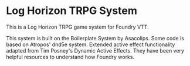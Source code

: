 # Log Horizon TRPG System

This is a Log Horizon TRPG game system for Foundry VTT.

This system is built on the Boilerplate System by Asacolips.
Some code is based on Atropos' dnd5e system.
Extended active effect functionality adapted from Tim Posney's Dynamic Active Effects.
They have been very helpful resources to understand how Foundry works.
